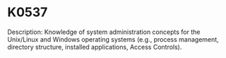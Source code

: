 # K0537
Description: Knowledge of system administration concepts for the Unix/Linux and Windows operating systems (e.g., process management, directory structure, installed applications, Access Controls).
